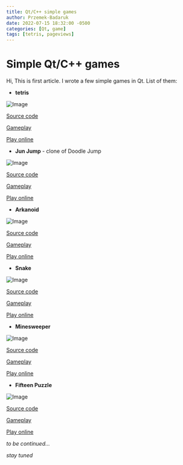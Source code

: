 ```yaml
---
title: Qt/C++ simple games
author: Przemek-Badaruk
date: 2022-07-15 18:32:00 -0500
categories: [Qt, game]
tags: [tetris, pageviews]
---
```


# Simple Qt/C++ games
Hi,
This is first article.  I wrote a few simple games in Qt. List of them:

* **tetris**

![Image](https://user-images.githubusercontent.com/28188300/169014419-54a80b0d-1fff-4edd-922f-7277ef2611c7.png)

[Source code](https://github.com/Przemekkkth/Tetris_Qt-Cpp)

[Gameplay](https://youtu.be/CyErbZoVSvc)

[Play online](/assets/games/tetris/index.html)

* **Jun Jump** - clone of Doodle Jump

![Image](https://ddgobkiprc33d.cloudfront.net/9927f340-0d7a-44de-806d-c16fb021e9e4.png)

[Source code](https://github.com/Przemekkkth/JanJump_Qt-Cpp)

[Gameplay](https://youtube.com/shorts/3g40t0K3p68)

[Play online](/assets/games/janjump/index.html)

* **Arkanoid**

![Image](https://user-images.githubusercontent.com/28188300/171842757-82341c16-5edd-4664-8f68-fd2e07e95af5.png)

[Source code](https://github.com/Przemekkkth/Arkanoid_Qt-Cpp)

[Gameplay](https://youtu.be/8ak5AxXh-3U)

[Play online](/assets/games/arkanoid/index.html)

* **Snake**

![Image](https://user-images.githubusercontent.com/28188300/172218512-b7adec6c-1629-4551-9507-7e23267d43fc.png)

[Source code](https://github.com/Przemekkkth/Snake_Qt-Cpp)

[Gameplay](https://youtu.be/QxxzeqEapiU)

[Play online](/assets/games/snake/index.html)

* **Minesweeper**

![Image](https://user-images.githubusercontent.com/28188300/173228126-8c548a06-ed3f-4b47-9ca7-513ce0b126d9.png)

[Source code](https://github.com/Przemekkkth/Minesweeper_Qt-Cpp)

[Gameplay](https://youtu.be/B8lmjbBFSVU)

[Play online](/assets/games/minesweeper/index.html)

* **Fifteen Puzzle**

![Image](https://user-images.githubusercontent.com/28188300/173508895-dba40ef1-d7e3-4ad9-be41-afbb2addf98f.png)

[Source code](https://github.com/Przemekkkth/FifteenPuzzle_Qt-Cpp)

[Gameplay](https://youtu.be/EBays-axBgk)

[Play online](/assets/games/fifteenpuzzle//index.html)

*to be continued...*

*stay tuned*

